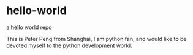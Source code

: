 # hello-world
a hello world repo

This is Peter Peng from Shanghai, I am python fan, and would like to be devoted myself to the python development world. 


